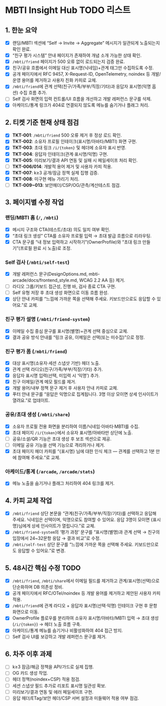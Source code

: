 # MBTI Insight Hub TODO 리스트

## 1. 한눈 요약
- [x] 랜딩/MBTI 섹션에 “Self → Invite → Aggregate” 메시지가 일관되게 노출되는지 확인 완료.
- [x] “친구 평가 시스템” 안내 페이지가 존재하여 개념 소개 가능한 상태 확인.
- [x] `/mbti/friend` 페이지가 500 오류 없이 로드되는지 검증 완료.
- [x] 친구/공유 흐름에서 이메일 대신 표시명(닉네임)+관계 태그만 수집하도록 수정.
- [x] 공개 페이지에서 RFC 9457, X-Request-ID, OpenTelemetry, noindex 등 개발/운영 용어를 제거하고 사용자 친화 카피로 교체.
- [x] `/mbti/friend`에 관계 선택(친구/가족/부부/직장/기타)과 응답자 표시명(익명 옵션) 수집 흐름 추가.
- [ ] Self 검사 화면의 입력 컨트롤/UI 흐름을 개선하고 개발 레퍼런스 문구를 삭제.
- [x] 아케이드/통계 링크가 404로 연결되지 않도록 메뉴를 숨기거나 플래그 처리.

## 2. 티켓 기준 현재 상태 점검
- [x] **TKT-001**: `/mbti/friend` 500 오류 제거 후 정상 로드 확인.
- [x] **TKT-002**: 소유자 프로필 인테이크(표시명/아바타/MBTI) 화면 구현.
- [x] **TKT-003**: 초대 링크 `/i/{token}` 및 헤더에 소유자 표시 반영.
- [x] **TKT-004**: 응답자 인테이크(관계·표시명/익명) 구현.
- [x] **TKT-005**: 미리보기/결과 API 연동 및 실패 시 페일세이프 처리 확인.
- [ ] **TKT-006/014**: 개발적 용어 제거 및 사용자 카피 적용.
- [x] **TKT-007**: k≥3 공개/잠금 정책 실제 집행 검증.
- [x] **TKT-008**: 미구현 메뉴 가리기 처리.
- [ ] **TKT-009~013**: 보안헤더/CSP/OG/관측/계산테스트 점검.

## 3. 페이지별 수정 작업
### 랜딩/MBTI 홈 (`/`, `/mbti`)
- [x] 메시지 구조와 CTA(테스트/초대) 의도 일치 여부 확인.
- [x] “초대 링크 생성” CTA를 소유자 프로필 입력 → 초대 발급 흐름으로 리라우팅.
- [x] CTA 문구를 “내 정보 입력하고 시작하기”(OwnerProfile)와 “초대 링크 만들기”(프로필 완료 시 노출)로 조정.

### Self 검사 (`/mbti/self-test`)
- [x] 개발 레퍼런스 문구(DesignOptions.md, mbti-arcade/docs/frontend_style.md, WCAG 2.2 AA 등) 제거.
- [ ] 라디오 그룹/키보드 접근성, 진행 바, 검사 종료 CTA 구현.
- [ ] Self 유형 저장 후 초대 생성 화면으로 이동 흐름 완성.
- [x] 상단 안내 카피를 “느낌에 가까운 쪽을 선택해 주세요. 키보드만으로도 응답할 수 있어요.”로 교체.

### 친구 평가 설명 (`/mbti/friend-system`)
- [x] 이메일 수집 중심 문구를 표시명(별명)+관계 선택 중심으로 교체.
- [x] 결과 공유 방식 안내를 “링크 공유, 이메일은 선택(또는 미수집)”으로 정정.

### 친구 평가 폼 (`/mbti/friend`)
- [x] 대상 표시명(소유자·세션 스냅샷 기반) 헤더 노출.
- [x] 관계 선택 라디오(친구/가족/부부/직장/기타) 추가.
- [x] 응답자 표시명 입력(선택, 미입력 시 ‘익명’) 추가.
- [x] 친구 이메일/관계 메모 필드를 제거.
- [x] 개발 용어/내부 정책 문구 제거 후 사용자 안내 카피로 교체.
- [x] 푸터 안내 문구를 “응답은 익명으로 집계됩니다. 3명 이상 모이면 상세 인사이트가 열려요.”로 업데이트.

### 공유/초대 생성 (`/mbti/share`)
- [x] 소유자 프로필 전용 화면을 분리하여 이름/닉네임·아바타·MBTI를 수집.
- [x] 초대 페이지 `/i/{token}`에서 소유자 표시명/아바타만 상단에 노출.
- [ ] 공유/소셜/QR 기능은 초대 생성 후 보조 섹션으로 제공.
- [ ] 이메일 공유 기능을 선택 기능으로 격리하거나 제거.
- [x] 초대 페이지 헤더 카피를 “{표시명} 님에 대한 인식 체크 — 관계를 선택하고 1분 만에 참여해 주세요.”로 교체.

### 아케이드/통계 (`/arcade`, `/arcade/stats`)
- [x] 메뉴 노출을 숨기거나 플래그 처리하여 404 링크를 제거.

## 4. 카피 교체 작업
- [x] `/mbti/friend` 상단 본문을 “관계(친구/가족/부부/직장/기타)를 선택하고 응답해 주세요. 닉네임은 선택이며, 익명으로도 참여할 수 있어요. 응답 3명이 모이면 {표시명}님에게 상세 인사이트가 열립니다.”로 교체.
- [x] `/mbti/friend-system`의 ‘평가 과정’ 문구를 “표시명(별명)과 관계 선택 → 친구의 입장에서 24~32문항 응답 → 결과 비교”로 수정.
- [x] `/mbti/self-test` 상단 문구를 “느낌에 가까운 쪽을 선택해 주세요. 키보드만으로도 응답할 수 있어요.”로 변경.

## 5. 48시간 핵심 수정 TODO
- [x] `/mbti/friend`, `/mbti/share`에서 이메일 필드를 제거하고 관계/표시명(선택)으로 단순화하며 DB 의존성 정비.
- [x] 공개 페이지에서 RFC/OTel/noindex 등 개발 용어를 제거하고 제안된 사용자 카피 적용.
- [x] `/mbti/friend`에 관계 라디오 + 응답자 표시명(선택·익명) 인테이크 구현 후 문항 화면으로 이동.
- [x] OwnerProfile 플로우를 분리하여 소유자 표시명/아바타/MBTI 입력 → 초대 생성(`/i/{token}`) → 헤더 노출 흐름 구축.
- [x] 아케이드/통계 메뉴를 숨기거나 비활성화하여 404 접근 방지.
- [ ] Self 검사 UI를 보강하고 개발 레퍼런스 문구를 제거.

## 6. 차주 이후 과제
- [ ] k≥3 잠금/해금 정책을 API/가드로 실제 집행.
- [ ] OG 카드 생성 작업.
- [ ] 헤더 정책(noindex+CSP) 적용 점검.
- [ ] 세션 스냅샷 필드 추가로 리포트 표시명 일관성 확보.
- [ ] 미리보기/결과 연동 및 에러 페일세이프 구현.
- [ ] 응답 헤더/ETag/보안 헤더/CSP 서버 설정과 미들웨어 적용 여부 점검.

